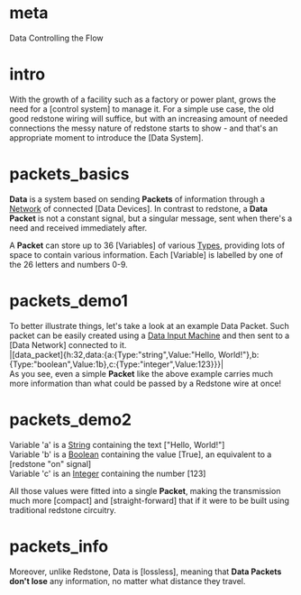 # meta
Data
Controlling the Flow

# intro
With the growth of a facility such as a factory or power plant, grows the need for a [control system] to manage it.
For a simple use case, the old good redstone wiring will suffice, but with an increasing amount of needed connections the messy nature of redstone starts to show - and that's an appropriate moment to introduce the [Data System].

# packets_basics
**Data** is a system based on sending **Packets** of information through a [Network](data_wiring) of connected [Data Devices].
In contrast to redstone, a **Data Packet** is not a constant signal, but a singular message, sent when there's a need and received immediately after.

A **Packet** can store up to 36 [Variables] of various [Types](data_types), providing lots of space to contain various information.
Each [Variable] is labelled by one of the 26 letters and numbers 0-9. 

# packets_demo1
To better illustrate things, let's take a look at an example Data Packet. Such packet can be easily created using a [Data Input Machine](data_input_machine) and then sent to a [Data Network] connected to it.  
|[data_packet]{h:32,data:{a:{Type:"string",Value:"Hello, World!"},b:{Type:"boolean",Value:1b},c:{Type:"integer",Value:123}}}|  
As you see, even a simple **Packet** like the above example carries much more information than what could be passed by a Redstone wire at once!

# packets_demo2
Variable 'a' is a [String](data_types#string) containing the text ["Hello, World!"]  
Variable 'b' is a [Boolean](data_types#boolean) containing the value [True], an equivalent to a [redstone "on" signal]  
Variable 'c' is an [Integer](data_types#integer) containing the number [123]

All those values were fitted into a single **Packet**, making the transmission much more [compact] and [straight-forward] that if it were to be built using traditional redstone circuitry.

# packets_info
Moreover, unlike Redstone, Data is [lossless], meaning that **Data Packets** **__don't lose__** any information, no matter what distance they travel.
